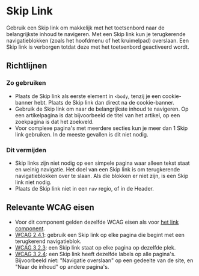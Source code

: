 # Skip Link

Gebruik een Skip link om makkelijk met het toetsenbord naar de belangrijkste inhoud te navigeren.
Met een Skip link kun je terugkerende navigatieblokken (zoals het hoofdmenu of het kruimelpad) overslaan.
Een Skip link is verborgen totdat deze met het toetsenbord geactiveerd wordt.

## Richtlijnen

### Zo gebruiken

- Plaats de Skip link als eerste element in `<body`, tenzij je een cookie-banner hebt.
  Plaats de Skip link dan direct na de cookie-banner.
- Gebruik de Skip link om naar de belangrijkste inhoud te navigeren.
  Op een artikelpagina is dat bijvoorbeeld de titel van het artikel, op een zoekpagina is dat het zoekveld.
- Voor complexe pagina's met meerdere secties kun je meer dan 1 Skip link gebruiken.
  In de meeste gevallen is dit niet nodig.

### Dit vermijden

- Skip links zijn niet nodig op een simpele pagina waar alleen tekst staat en weinig navigatie.
  Het doel van een Skip link is om terugkerende navigatieblokken over te slaan.
  Als die blokken er niet zijn, is een Skip link niet nodig.
- Plaats de Skip link niet in een `nav` regio, of in de Header.

## Relevante WCAG eisen

- Voor dit component gelden dezelfde WCAG eisen als voor [het link component](https://amsterdam.github.io/design-system/?path=/docs/react_navigation-link--docs).
- [WCAG 2.4.1](https://www.w3.org/TR/WCAG22/#bypass-blocks): gebruik een Skip link op elke pagina die begint met een terugkerend navigatieblok.
- [WCAG 3.2.3](https://www.w3.org/TR/WCAG22/#consistent-navigation): een Skip link staat op elke pagina op dezelfde plek.
- [WCAG 3.2.4](https://www.w3.org/TR/WCAG22/#consistent-identification): een Skip link heeft dezelfde labels op alle pagina's. Bijvoorbeeld niet: "Navigatie overslaan" op een gedeelte van de site, en "Naar de inhoud" op andere pagina's.
